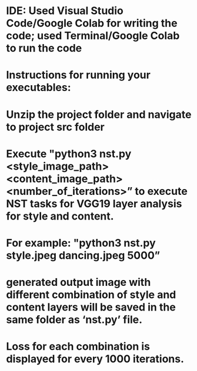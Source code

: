 # IDE: Used Visual Studio Code/Google Colab for writing the code; used Terminal/Google Colab to run the code
# Instructions for running your executables:
#   Unzip the project folder and navigate to project src folder
#   Execute "python3 nst.py <style_image_path> <content_image_path> <number_of_iterations>” to execute NST tasks for VGG19 layer analysis for style and content. 
#       For example: "python3 nst.py style.jpeg dancing.jpeg 5000”
#       generated output image with different combination of style and content layers will be saved in the same folder as ‘nst.py’ file.
#       Loss for each combination is displayed for every 1000 iterations.